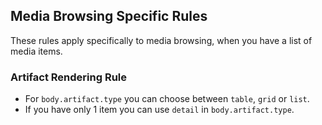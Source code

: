 ## Media Browsing Specific Rules

These rules apply specifically to media browsing, when you have a list of media items.

### Artifact Rendering Rule
  - For `body.artifact.type` you can choose between `table`, `grid` or `list`.
  - If you have only 1 item you can use `detail` in `body.artifact.type`.
